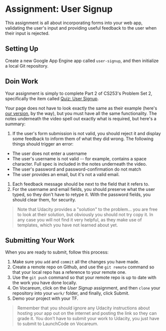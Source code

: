 # Assignment: User Signup

This assignment is all about incorporating forms into your web app, validating the user's input and providing useful feedback to the user when their input is rejected.


## Setting Up

Create a new Google App Engine app called `user-signup`, and then initialize a local Git repository.

## Doin Work

Your assignment is simply to complete Part 2 of CS253's Problem Set 2, specifically the item called [Quiz: User Signup][user-signup].

Your page does not have to look exactly the same as their example (here's [our version][signup-example], by the way), but you must have all the same functionality. The notes underneath the video spell out exactly what is required, but here's a summary:
1. If the user's form submission is not valid, you should reject it and display some feedback to inform them of what they did wrong. The following things should trigger an error:
  - The user does not enter a username
  - The user's username is not valid -- for example, contains a space character. Full spec is included in the notes underneath the video.
  - The user's password and password-confirmation do not match
  - The user provides an email, but it's not a valid email.
1. Each feedback message should be next to the field that it refers to.
1. For the username and email fields, you should preserve what the user typed, so they don't have to retype it. With the password fields, you should clear them, for security.

> Note that Udacity provides a "solution" to the problem... you are free to look at their solution, but obviously you should not try copy it. In any case you will not find it very helpful, as they make use of templates, which you have not learned about yet.


## Submitting Your Work

When you are ready to submit, follow this process:

1. Make sure you `add` and `commit` all the changes you have made.
1. Create a remote repo on Github, and use the `git remote` command so that your local repo has a reference to your remote one.
1. Use the `git push` command so that your remote repo is up to date with the work you have done locally.
1. On Vocareum, click on the *User Signup* assignment, and then `clone` your repository into your `work/` folder, and finally, click Submit.
1. Demo your project with your TF.

> Remember that you should ignore any Udacity instructions about hosting your app out on the internet and posting the link so they can grade it. You don't have to submit your work to Udacity, you just have to submit to LaunchCode on Vocareum.


[pset2]: https://classroom.udacity.com/courses/cs253/lessons/48756009/concepts/485384170923#
[user-signup]: https://classroom.udacity.com/courses/cs253/lessons/48756009/concepts/485384170923#
[caesar-example]: https://launchcode-demos.appspot.com/caesar
[signup-example]: https://launchcode-demos.appspot.com/signup
[hello-gae]: ../../assignments/hello-google-app-engine
